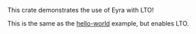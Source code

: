 This crate demonstrates the use of Eyra with LTO!

This is the same as the [hello-world] example, but enables LTO.

[hello-world]: https://github.com/sunfishcode/eyra/tree/main/example-crates/hello-world/
